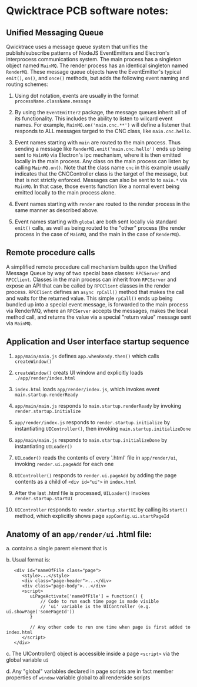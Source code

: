 # Qwicktrace PCB software notes:


## Unified Messaging Queue

Qwicktrace uses a message queue system that unifies the publish/subscribe patterns of NodeJS EventEmitters and Electron's
interprocess communications system.  The main process has a singleton object named `MainMQ`. The render process has an identical
singleton named `RenderMQ`.  These message queue objects have the EventEmitter's typical `emit()`, `on()`, and `once()` methods, but
adds the following event naming and routing schemes:

1. Using dot notation, events are usually in the format `processName.className.message`

2. By using the `EventEmitter2` package, the message queues inherit all of its functionality. This includes the ability to
listen to wilcard event names. For example, `MainMQ.on('main.cnc.**')` will define a listener that responds to ALL messages
targed to the CNC class, like `main.cnc.hello`.

3. Event names starting with `main` are routed to the main process. Thus sending a message like `RenderMQ.emit('main.cnc.hello')`
ends up being sent to `MainMQ` via Electron's ipc mechanism, where it is then emitted locally in the main process. Any class 
on the main process can listen by calling `MainMQ.on()`. Note that the class name `cnc` in this example usually indicates that 
the CNCController class is the target of the message, but that is not strictly enforced.  Messages can also be sent to to `main.*`
via `MainMQ`. In that case, those events function like a normal event being emitted locally to the main process alone.

4. Event names starting with `render` are routed to the render process in the same manner as described above.

5. Event names starting with `global` are both sent locally via standard `emit()` calls, as well as being routed to the
"other" process (the render process in the case of `MainMQ`, and the main in the case of `RenderMQ`).


## Remote procedure calls
A simplified remote procedure call mechanism builds upon the Unified Message Queue by way of two special base classes: `RPCServer` and
`RPCClient`.  Classes in the main process can inherit from `RPCServer` and expose an API that can be called by `RPCClient` classes
in the render process.  `RPCClient` defines an `async rpCall()` method that makes the call and waits for the returned value. This simple
`rpCall()` ends up being bundled up into a special event message, is forwarded to the main process via RenderMQ, where an `RPCServer`
accepts the messages, makes the local method call, and returns the value via a special "return value" message sent via `MainMQ`.


## Application and User interface startup sequence
  1. `app/main/main.js` defines `app.whenReady.then()` which calls `createWindow()`

  2. `createWindow()` creats UI window and explicitly loads `./app/render/index.html`

  3. `index.html` loads `app/render/index.js`, which invokes event `main.startup.renderReady`

  4. `app/main/main.js` responds to `main.startup.renderReady` by invoking `render.startup.initialize`

  5. `app/render/index.js` responds to `render.startup.initialize` by instantiating `UIController()`, then invoking `main.startup.initializeDone`

  6. `app/main/main.js` responds to `main.startup.initializeDone` by instantiating `UILoader()`

  7. `UILoader()` reads the contents of every '.html' file in `app/render/ui`, invoking `render.ui.pageAdd` for each one

  8. `UIController()` responds to `render.ui.pageAdd` by adding the page contents as a child of `<div id="ui">` in `index.html`

  9. After the last .html file is processed, `UILoader()` invokes `render.startup.startUI`

 10. `UIController` responds to `render.startup.startUI` by calling its `start()` method, which explicitly shows page `appConfig.ui.startPageId`



## Anatomy of an `app/render/ui` .html file:
a. contains a single parent element that is <div id="nameOfFile" class="page">
b. Usual format is:
```
   <div id="nameOfFile class="page">
      <style>...</style>
      <div class="page-header">...</div>
      <div class="page-body">...</div>
      <script>
         uiPageActivate['nameOfFile'] = function() {
             // Code to run each time page is made visible
             // 'ui' variable is the UIController (e.g. ui.showPage('somePageId'))
         }

         // Any other code to run one time when page is first added to index.html
      </script>
   </div>
```

c. The UIController() object is accessible inside a page `<script>` via the global variable `ui`

d. Any "global" variables declared in page scripts are in fact member properties of `window` variable global to all renderside scripts
